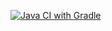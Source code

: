 [![Java CI with Gradle](https://github.com/Miniiarova/Java_9/actions/workflows/gradle.yml/badge.svg)](https://github.com/Miniiarova/Java_9/actions/workflows/gradle.yml)